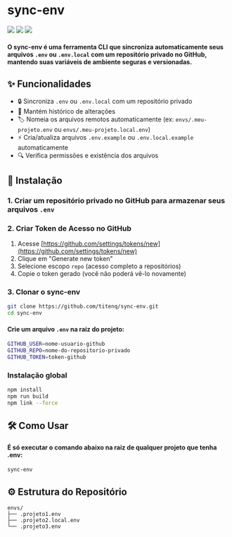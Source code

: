 # sync-env
![](https://img.shields.io/github/stars/titenq/sync-env.svg) ![](https://img.shields.io/github/forks/titenq/sync-env.svg) ![](https://img.shields.io/github/issues/titenq/sync-env.svg)

#### O **sync-env** é uma ferramenta CLI que sincroniza automaticamente seus arquivos `.env` ou `.env.local` com um repositório privado no GitHub, mantendo suas variáveis de ambiente seguras e versionadas.

## ✨ Funcionalidades

- 🔒 Sincroniza `.env` ou `.env.local` com um repositório privado
- 🔄 Mantém histórico de alterações
- 🏷️ Nomeia os arquivos remotos automaticamente (ex: `envs/.meu-projeto.env` ou `envs/.meu-projeto.local.env`)
- ⚡ Cria/atualiza arquivos `.env.example` ou `.env.local.example` automaticamente
- 🔍 Verifica permissões e existência dos arquivos

## 🚀 Instalação

### 1. Criar um repositório privado no GitHub para armazenar seus arquivos `.env`

### 2. Criar Token de Acesso no GitHub
1. Acesse [https://github.com/settings/tokens/new](https://github.com/settings/tokens/new)
2. Clique em "Generate new token"
3. Selecione escopo `repo` (acesso completo a repositórios)
4. Copie o token gerado (você não poderá vê-lo novamente)

### 3. Clonar o sync-env
```bash
git clone https://github.com/titenq/sync-env.git
cd sync-env
```

#### Crie um arquivo `.env` na raiz do projeto:
```bash
GITHUB_USER=nome-usuario-github
GITHUB_REPO=nome-do-repositorio-privado
GITHUB_TOKEN=token-github
```

### Instalação global
```bash
npm install
npm run build
npm link --force
```

## 🛠 Como Usar
#### É só executar o comando abaixo na raiz de qualquer projeto que tenha .env:
```bash
sync-env
```

## ⚙️ Estrutura do Repositório
```
envs/
├── .projeto1.env
├── .projeto2.local.env
└── .projeto3.env
```
